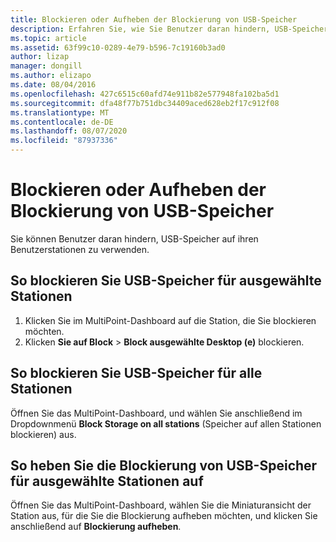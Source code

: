 ```yaml
---
title: Blockieren oder Aufheben der Blockierung von USB-Speicher
description: Erfahren Sie, wie Sie Benutzer daran hindern, USB-Speicher auf Multipoint-Stationen zu verwenden
ms.topic: article
ms.assetid: 63f99c10-0289-4e79-b596-7c19160b3ad0
author: lizap
manager: dongill
ms.author: elizapo
ms.date: 08/04/2016
ms.openlocfilehash: 427c6515c60afd74e911b82e577948fa102ba5d1
ms.sourcegitcommit: dfa48f77b751dbc34409aced628eb2f17c912f08
ms.translationtype: MT
ms.contentlocale: de-DE
ms.lasthandoff: 08/07/2020
ms.locfileid: "87937336"
---
```

# <a name="block-or-unblock-usb-storage"></a>Blockieren oder Aufheben der Blockierung von USB-Speicher
Sie können Benutzer daran hindern, USB-Speicher auf ihren Benutzerstationen zu verwenden.

## <a name="to-block-usb-storage-for-selected-stations"></a>So blockieren Sie USB-Speicher für ausgewählte Stationen
1. Klicken Sie im MultiPoint-Dashboard auf die Station, die Sie blockieren möchten.
2. Klicken **Sie auf Block**  >  **Block ausgewählte Desktop (e)** blockieren.

## <a name="to-block-usb-storage-for-all-stations"></a>So blockieren Sie USB-Speicher für alle Stationen
Öffnen Sie das MultiPoint-Dashboard, und wählen Sie anschließend im Dropdownmenü **Block Storage on all stations** (Speicher auf allen Stationen blockieren) aus.

## <a name="to-unblock-usb-storage-for-selected-stations"></a>So heben Sie die Blockierung von USB-Speicher für ausgewählte Stationen auf
Öffnen Sie das MultiPoint-Dashboard, wählen Sie die Miniaturansicht der Station aus, für die Sie die Blockierung aufheben möchten, und klicken Sie anschließend auf **Blockierung aufheben**.